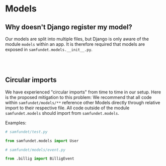 # Models

## Why doesn't Django register my model?

Our models are split into multiple files, but Django is only aware of the module `models` within an app.
It is therefore required that models are exposed in `samfundet.models.__init__.py`.

<br>
<br>

## Circular imports

We have experienced "circular imports" from time to time in our setup. Here is the proposed mitigation to this problem:
We recommend that all code within `samfundet/models/**` reference other Models directly through relative import to their respective file. All code outside of the module `samfundet.models` should import from `samfundet.models`.

Examples:

```py
# samfundet/test.py

from samfundet.models import User
```

```py
# samfundet/models/event.py

from .billig import BilligEvent
```

<br>
<br>
